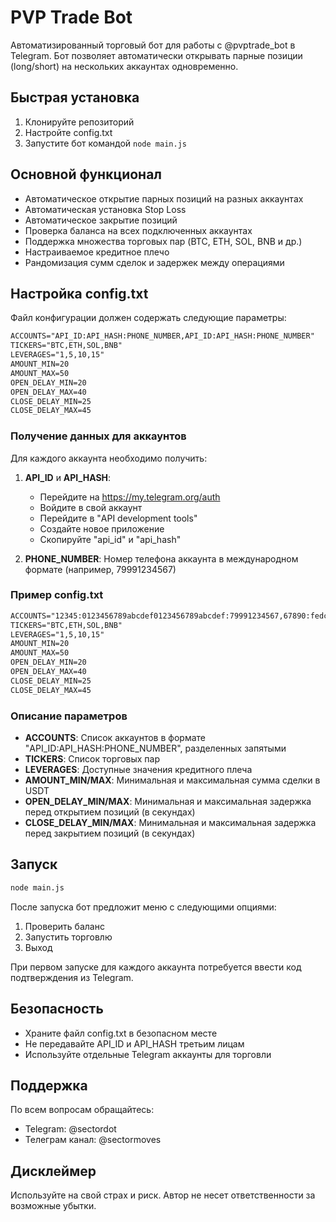 # PVP Trade Bot

Автоматизированный торговый бот для работы с @pvptrade_bot в Telegram. Бот позволяет автоматически открывать парные позиции (long/short) на нескольких аккаунтах одновременно.

## Быстрая установка

1. Клонируйте репозиторий
4. Настройте config.txt
5. Запустите бот командой `node main.js`

## Основной функционал

- Автоматическое открытие парных позиций на разных аккаунтах
- Автоматическая установка Stop Loss
- Автоматическое закрытие позиций
- Проверка баланса на всех подключенных аккаунтах
- Поддержка множества торговых пар (BTC, ETH, SOL, BNB и др.)
- Настраиваемое кредитное плечо
- Рандомизация сумм сделок и задержек между операциями

## Настройка config.txt

Файл конфигурации должен содержать следующие параметры:

```txt
ACCOUNTS="API_ID:API_HASH:PHONE_NUMBER,API_ID:API_HASH:PHONE_NUMBER"
TICKERS="BTC,ETH,SOL,BNB"
LEVERAGES="1,5,10,15"
AMOUNT_MIN=20
AMOUNT_MAX=50
OPEN_DELAY_MIN=20
OPEN_DELAY_MAX=40
CLOSE_DELAY_MIN=25
CLOSE_DELAY_MAX=45
```

### Получение данных для аккаунтов

Для каждого аккаунта необходимо получить:
1. **API_ID** и **API_HASH**:
   - Перейдите на https://my.telegram.org/auth
   - Войдите в свой аккаунт
   - Перейдите в "API development tools"
   - Создайте новое приложение
   - Скопируйте "api_id" и "api_hash"

2. **PHONE_NUMBER**: Номер телефона аккаунта в международном формате (например, 79991234567)

### Пример config.txt
```txt
ACCOUNTS="12345:0123456789abcdef0123456789abcdef:79991234567,67890:fedcba9876543210fedcba9876543210:79997654321"
TICKERS="BTC,ETH,SOL,BNB"
LEVERAGES="1,5,10,15"
AMOUNT_MIN=20
AMOUNT_MAX=50
OPEN_DELAY_MIN=20
OPEN_DELAY_MAX=40
CLOSE_DELAY_MIN=25
CLOSE_DELAY_MAX=45
```

### Описание параметров

- **ACCOUNTS**: Список аккаунтов в формате "API_ID:API_HASH:PHONE_NUMBER", разделенных запятыми
- **TICKERS**: Список торговых пар
- **LEVERAGES**: Доступные значения кредитного плеча
- **AMOUNT_MIN/MAX**: Минимальная и максимальная сумма сделки в USDT
- **OPEN_DELAY_MIN/MAX**: Минимальная и максимальная задержка перед открытием позиций (в секундах)
- **CLOSE_DELAY_MIN/MAX**: Минимальная и максимальная задержка перед закрытием позиций (в секундах)

## Запуск

```bash
node main.js
```

После запуска бот предложит меню с следующими опциями:
1. Проверить баланс
2. Запустить торговлю
3. Выход

При первом запуске для каждого аккаунта потребуется ввести код подтверждения из Telegram.

## Безопасность

- Храните файл config.txt в безопасном месте
- Не передавайте API_ID и API_HASH третьим лицам
- Используйте отдельные Telegram аккаунты для торговли

## Поддержка

По всем вопросам обращайтесь:

- Telegram: @sectordot
- Телеграм канал: @sectormoves

## Дисклеймер

Используйте на свой страх и риск. Автор не несет ответственности за возможные убытки.